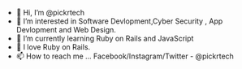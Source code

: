 - 👋 Hi, I’m @pickrtech
- 👀 I’m interested in Software Devlopment,Cyber Security , App Devlopment and Web Design.
- 🌱 I’m currently learning Ruby on Rails and JavaScript
- 💞️ I love Ruby on Rails.
- 📫 How to reach me ... Facebook/Instagram/Twitter - @pickrtech

<!---
pickrtech/pickrtech is a ✨ special ✨ repository because its `README.md` (this file) appears on your GitHub profile.
You can click the Preview link to take a look at your changes.
--->
